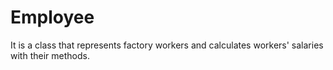 # Employee
It is a class that represents factory workers and calculates workers' salaries with their methods.
